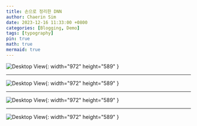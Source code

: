 ```yaml
---
title: 손으로 정리한 DNN
author: Chaerin Sim
date: 2023-12-16 11:33:00 +0800
categories: [Blogging, Demo]
tags: [typography]
pin: true
math: true
mermaid: true
---
```


 

![Desktop View](https://github.com/simchaerin/BlogImg/assets/87344125/ce93096d-f23d-4e29-a44f-08a2abdb8cd8){: width="972" height="589" }


---

![Desktop View](https://github.com/simchaerin/BlogImg/assets/87344125/060fd711-c303-42b1-838a-d9cb3c21ee6e){: width="972" height="589" }
 

---

![Desktop View](https://github.com/simchaerin/BlogImg/assets/87344125/e89950d8-a8db-4e63-88bb-dfb6693da976){: width="972" height="589" }
 
---

![Desktop View](https://github.com/simchaerin/BlogImg/assets/87344125/ff5a712f-b410-46bd-b5f8-d859673a67a9){: width="972" height="589" }
 
